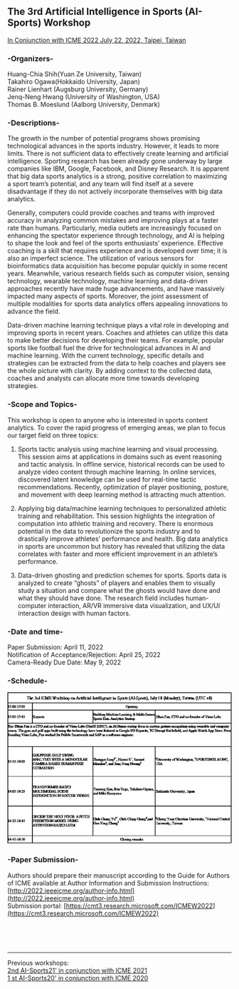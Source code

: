 ## **The 3rd Artificial Intelligence in Sports (AI-Sports) Workshop**
[In Conjunction with ICME 2022 July 22, 2022, Taipei, Taiwan](http://2022.ieeeicme.org/)


### **-Organizers-**

Huang-Chia Shih(Yuan Ze University, Taiwan)<br>Takahiro Ogawa(Hokkaido University, Japan)<br>Rainer Lienhart (Augsburg University, Germany)<br>Jenq-Neng Hwang (University of Washington, USA)<br>Thomas B. Moeslund (Aalborg University, Denmark)




### **-Descriptions-**

   The growth in the number of potential programs shows promising technological advances in the sports industry. However, it leads to more limits. There is not sufficient data to effectively create learning and artificial intelligence. Sporting research has been already gone underway by large companies like IBM, Google, Facebook, and Disney Research. It is apparent that big data sports analytics is a strong, positive correlation to maximizing a sport team’s potential, and any team will find itself at a severe disadvantage if they do not actively incorporate themselves with big data analytics.

   Generally, computers could provide coaches and teams with improved accuracy in analyzing common mistakes and improving plays at a faster rate than humans. Particularly, media outlets are increasingly focused on enhancing the spectator experience through technology, and AI is helping to shape the look and feel of the sports enthusiasts’ experience. Effective coaching is a skill that requires experience and is developed over time; it is also an imperfect science. The utilization of various sensors for bioinformatics data acquisition has become popular quickly in some recent years. Meanwhile, various research fields such as computer vision, sensing technology, wearable technology, machine learning and data-driven approaches recently have made huge advancements, and have massively impacted many aspects of sports. Moreover, the joint assessment of multiple modalities for sports data analytics offers appealing innovations to advance the field. 

   Data-driven machine learning technique plays a vital role in developing and improving sports in recent years. Coaches and athletes can utilize this data to make better decisions for developing their teams. For example, popular sports like football fuel the drive for technological advances in AI and machine learning. With the current technology, specific details and strategies can be extracted from the data to help coaches and players see the whole picture with clarity. By adding context to the collected data, coaches and analysts can allocate more time towards developing strategies.


### **-Scope and Topics-**

This workshop is open to anyone who is interested in sports content analytics. To cover the rapid progress of emerging areas, we plan to focus our target field on three topics:

1.	Sports tactic analysis using machine learning and visual processing. This session aims at applications in domains such as event reasoning and tactic analysis. In offline service, historical records can be used to analyze video content through machine learning. In online services, discovered latent knowledge can be used for real-time tactic recommendations. Recently, optimization of player positioning, posture, and movement with deep learning method is attracting much attention.

2.	Applying big data/machine learning techniques to personalized athletic training and rehabilitation. This session highlights the integration of computation into athletic training and recovery. There is enormous potential in the data to revolutionize the sports industry and to drastically improve athletes’ performance and health. Big data analytics in sports are uncommon but history has revealed that utilizing the data correlates with faster and more efficient improvement in an athlete’s performance.

3.	Data-driven ghosting and prediction schemes for sports. Sports data is analyzed to create “ghosts” of players and enables them to visually study a situation and compare what the ghosts would have done and what they should have done. The research field includes human-computer interaction, AR/VR immersive data visualization, and UX/UI interaction design with human factors.

### **-Date and time-**

Paper Submission: April 11, 2022<br>Notification of Acceptance/Rejection: April 25, 2022
<br>Camera-Ready Due Date: May 9, 2022

### **-Schedule-**


![image](https://github.com/ai-sports22/ai-sports22.github.io/blob/main/%E5%9C%96%E7%89%873.gif)


### **-Paper Submission-**

Authors should prepare their manuscript according to the Guide for Authors of ICME available at Author Information and Submission Instructions: [http://2022.ieeeicme.org/author-info.html](http://2022.ieeeicme.org/author-info.html)
<br>
Submission portal: [https://cmt3.research.microsoft.com/ICMEW2022](https://cmt3.research.microsoft.com/ICMEW2022)

<br>
<br>
<br>

___
Previous workshops: 
<br>
[2nd AI-Sports21' in conjunction with ICME 2021](https://oz.nthu.edu.tw/~d917904/AI-Sports21.html)
<br>
[1 st AI-Sports20' in conjunction with ICME 2020](https://2020.ieeeicme.org/www.2020.ieeeicme.org/index.php/workshops/index.html#Workshop1)
